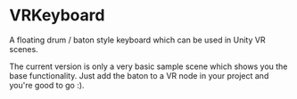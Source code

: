 # VRKeyboard
A floating drum / baton style keyboard which can be used in Unity VR scenes.

The current version is only a very basic sample scene which shows you the base functionality. Just add the baton to a VR node in your project and you're good to go :).
